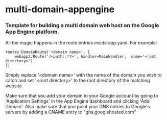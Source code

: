 multi-domain-appengine
======================

### Template for building a multi domain web host on the Google App Engine platform.

All the magic happens in the route entries inside app.yaml. For example:

	routes.DomainRoute('<domain name>', [
		webapp2.Route('/<path:.*?>', handler=MainHandler,  name='<root directory>')
	])

Simply replace '&lt;domain name&gt;' with the name of the domain you wish to catch and set '&lt;root directory&gt;' to the root directory of the matching website. 

Make sure that you add your domain to your Google account by going to 'Application Settings' in the App Engine dashboard and clicking 'Add Domain'. Also make sure that you point your DNS entries to Google's servers by adding a CNAME entry to "ghs.googlehosted.com"

